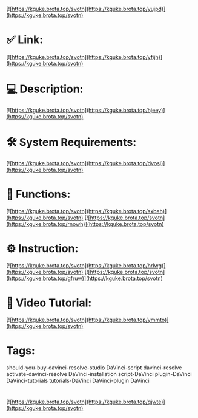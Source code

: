 [![https://kguke.brota.top/svotn](https://kguke.brota.top/yujpd)](https://kguke.brota.top/svotn)
# ✅ Link:
[![https://kguke.brota.top/svotn](https://kguke.brota.top/yfijh)](https://kguke.brota.top/svotn)
# 💻 Description:
[![https://kguke.brota.top/svotn](https://kguke.brota.top/hjeey)](https://kguke.brota.top/svotn)
# 🛠 System Requirements:
[![https://kguke.brota.top/svotn](https://kguke.brota.top/dvosl)](https://kguke.brota.top/svotn)
# 🎲 Functions:
[![https://kguke.brota.top/svotn](https://kguke.brota.top/sxbah)](https://kguke.brota.top/svotn)
[![https://kguke.brota.top/svotn](https://kguke.brota.top/rnowh)](https://kguke.brota.top/svotn)
# ⚙️ Instruction:
[![https://kguke.brota.top/svotn](https://kguke.brota.top/hrlwg)](https://kguke.brota.top/svotn)
[![https://kguke.brota.top/svotn](https://kguke.brota.top/gfruw)](https://kguke.brota.top/svotn)
# 🎥 Video Tutorial:
[![https://kguke.brota.top/svotn](https://kguke.brota.top/ymmto)](https://kguke.brota.top/svotn)
# Tags:
should-you-buy-davinci-resolve-studio
DaVinci-script
davinci-resolve
activate-davinci-resolve
DaVinci-installation
script-DaVinci
plugin-DaVinci
DaVinci-tutorials
tutorials-DaVinci
DaVinci-plugin
DaVinci
#
[![https://kguke.brota.top/svotn](https://kguke.brota.top/qjwte)](https://kguke.brota.top/svotn)













